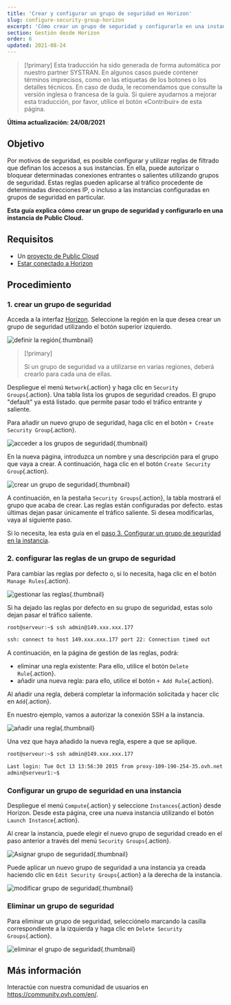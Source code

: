 ```yaml
---
title: 'Crear y configurar un grupo de seguridad en Horizon'
slug: configure-security-group-horizon
excerpt: 'Cómo crear un grupo de seguridad y configurarlo en una instancia de Public Cloud'
section: Gestión desde Horizon
order: 6
updated: 2021-08-24
---
```


> [!primary]
> Esta traducción ha sido generada de forma automática por nuestro partner SYSTRAN. En algunos casos puede contener términos imprecisos, como en las etiquetas de los botones o los detalles técnicos. En caso de duda, le recomendamos que consulte la versión inglesa o francesa de la guía. Si quiere ayudarnos a mejorar esta traducción, por favor, utilice el botón «Contribuir» de esta página.
>

**Última actualización: 24/08/2021**

## Objetivo

Por motivos de seguridad, es posible configurar y utilizar reglas de filtrado que definan los accesos a sus instancias. En ella, puede autorizar o bloquear determinadas conexiones entrantes o salientes utilizando grupos de seguridad. Estas reglas pueden aplicarse al tráfico procedente de determinadas direcciones IP, o incluso a las instancias configuradas en grupos de seguridad en particular.

**Esta guía explica cómo crear un grupo de seguridad y configurarlo en una instancia de Public Cloud.**

## Requisitos

- Un [proyecto de Public Cloud](https://www.ovhcloud.com/es-es/public-cloud/)
- [Estar conectado a Horizon](https://docs.ovh.com/es/public-cloud/crear-y-eliminar-un-usuario-de-openstack/)

## Procedimiento

### 1\. crear un grupo de seguridad

Acceda a la interfaz [Horizon](https://docs.ovh.com/es/public-cloud/crear-y-eliminar-un-usuario-de-openstack/). Seleccione la región en la que desea crear un grupo de seguridad utilizando el botón superior izquierdo.

![definir la región](images/security-group0.png){.thumbnail}

> [!primary]
>
> Si un grupo de seguridad va a utilizarse en varias regiones, deberá crearlo para cada una de ellas.
>

Despliegue el menú `Network`{.action} y haga clic en `Security Groups`{.action}. Una tabla lista los grupos de seguridad creados. El grupo "default" ya está listado. que permite pasar todo el tráfico entrante y saliente.

Para añadir un nuevo grupo de seguridad, haga clic en el botón `+ Create Security Group`{.action}.

![acceder a los grupos de seguridad](images/security-group1.png){.thumbnail}

En la nueva página, introduzca un nombre y una descripción para el grupo que vaya a crear. A continuación, haga clic en el botón `Create Security Group`{.action}.

![crear un grupo de seguridad](images/security-group2.png){.thumbnail}

A continuación, en la pestaña `Security Groups`{.action}, la tabla mostrará el grupo que acaba de crear. Las reglas están configuradas por defecto. estas últimas dejan pasar únicamente el tráfico saliente. Si desea modificarlas, vaya al siguiente paso.

Si lo necesita, lea esta guía en el [paso 3\. Configurar un grupo de seguridad en la instancia](#instance-security-group).

### 2\. configurar las reglas de un grupo de seguridad

Para cambiar las reglas por defecto o, si lo necesita, haga clic en el botón `Manage Rules`{.action}.

![gestionar las reglas](images/security-group3.png){.thumbnail}

Si ha dejado las reglas por defecto en su grupo de seguridad, estas solo dejan pasar el tráfico saliente.

```bash
root@serveur:~$ ssh admin@149.xxx.xxx.177

ssh: connect to host 149.xxx.xxx.177 port 22: Connection timed out
```

A continuación, en la página de gestión de las reglas, podrá:

- eliminar una regla existente: Para ello, utilice el botón `Delete Rule`{.action}.
- añadir una nueva regla: para ello, utilice el botón `+ Add Rule`{.action}.

Al añadir una regla, deberá completar la información solicitada y hacer clic en `Add`{.action}.

En nuestro ejemplo, vamos a autorizar la conexión SSH a la instancia.

![añadir una regla](images/security-group4.png){.thumbnail}

Una vez que haya añadido la nueva regla, espere a que se aplique.

```bash
root@serveur:~$ ssh admin@149.xxx.xxx.177

Last login: Tue Oct 13 13:56:30 2015 from proxy-109-190-254-35.ovh.net
admin@serveur1:~$
```

### Configurar un grupo de seguridad en una instancia <a name="instance-security-group"></a>

Despliegue el menú `Compute`{.action} y seleccione `Instances`{.action} desde Horizon. Desde esta página, cree una nueva instancia utilizando el botón `Launch Instance`{.action}.

Al crear la instancia, puede elegir el nuevo grupo de seguridad creado en el paso anterior a través del menú `Security Groups`{.action}.

![Asignar grupo de seguridad](images/security-group5.png){.thumbnail}

Puede aplicar un nuevo grupo de seguridad a una instancia ya creada haciendo clic en `Edit Security Groups`{.action} a la derecha de la instancia.

![modificar grupo de seguridad](images/security-group6.png){.thumbnail}

### Eliminar un grupo de seguridad

Para eliminar un grupo de seguridad, selecciónelo marcando la casilla correspondiente a la izquierda y haga clic en `Delete Security Groups`{.action}.

![eliminar el grupo de seguridad](images/security-group7.png){.thumbnail}

## Más información

Interactúe con nuestra comunidad de usuarios en <https://community.ovh.com/en/>.

